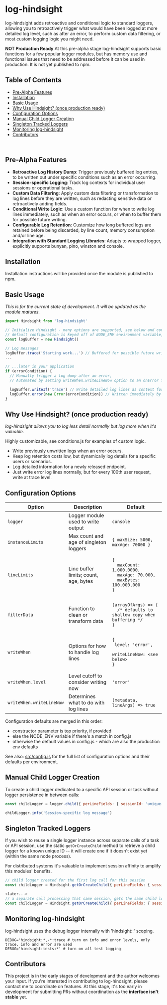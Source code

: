 # log-hindsight
log-hindsight adds retroactive and conditional logic to standard loggers, allowing you to retroactively trigger what would have been logged at more detailed log level, such as after an error, to perform custom data filtering, or most custom logging logic you might need.

**NOT Production Ready** At this pre-alpha stage log-hindsight supports basic functions for a few popular logger modules, but has memory use and functional issues that need to be addressed before it can be used in production. It is not yet published to npm.

## Table of Contents
- [Pre-Alpha Features](#pre-alpha-features)
- [Installation](#installation)
- [Basic Usage](#basic-usage)
- [Why Use Hindsight? (once production ready)](#why-use-hindsight-once-production-ready)
- [Configuration Options](#configuration-options)
- [Manual Child Logger Creation](#manual-child-logger-creation)
- [Singleton Tracked Loggers](#singleton-tracked-loggers)
- [Monitoring log-hindsight](#monitoring-log-hindsight)
- [Contributors](#contributors)

<br>

## Pre-Alpha Features
- **Retroactive Log History Dump**: Trigger previously buffered log entries, to be written out under specific conditions such as an error occurring.
- **Session-specific Logging**: Track log contexts for individual user sessions or operational tasks.
- **Custom Data Filtering**: Apply custom data filtering or transformation to log lines before they are written, such as redacting sensitive data or retroactively adding fields.
- **Conditional Write Logic**: Use a custom function for when to write log lines immediately, such as when an error occurs, or when to buffer them for possible future writing.
- **Configurable Log Retention**: Customize how long buffered logs are retained before being discarded, by line count, memory consumption and/or line age.
- **Integration with Standard Logging Libraries**: Adapts to wrapped logger, explicitly supports bunyan, pino, winston and console.

## Installation
Installation instructions will be provided once the module is published to npm.

## Basic Usage
_This is for the current state of development. It will be updated as the module matures._

```javascript
import Hindsight from 'log-hindsight'

// Initialize Hindsight - many options are supported, see below and config.js
// default configuration is keyed off of NODE_ENV environment variable, see config.js
const logBuffer = new Hindsight()

// Log messages
logBuffer.trace('Starting work...') // Buffered for possible future write
...

// ...later in your application
if (errorCondition) {
  // Manually trigger a log dump after an error,
  // Automated by setting writeWhen.writeLineNow option to an onError function, example in conditions.js

  logBuffer.writeIf('trace') // Write detailed log lines as context for the error
  logBuffer.error(new Error(errorCondition)) // Written immediately by default log level
}
```

## Why Use Hindsight? (once production ready)
_log-hindsight allows you to log less detail normally but log more when it's valuable._

Highly customizable, see conditions.js for examples of custom logic.

- Write previously unwritten logs when an error occurs.
- Keep log retention costs low, but dynamically log details for a specific users or scenarios.
- Log detailed information for a newly released endpoint.
- Just write error log lines normally, but for every 100th user request, write at trace level.

## Configuration Options

| Option            | Description                           | Default                            |
|-------------------|---------------------------------------|------------------------------------|
| `logger`          | Logger module used to write output    | <pre>`console`</pre> |
| `instanceLimits`  | Max count and age of singleton loggers | <pre>`{ maxSize: 5000, maxAge: 70000 }`</pre> |
| `lineLimits`      | Line buffer limits; count, age, bytes | <pre>`{`<br>`  maxCount: 1,000,0000,`<br>`  maxAge: 70,000,`<br>`  maxBytes: 100,000,000`<br>`}`</pre> |
| `filterData`      | Function to clean or transform data   | <pre>`(arrayOfArgs) => {`<br>`  /* defaults to shallow copy when buffering */`<br>`}` |
| `writeWhen`       | Options for how to handle log lines   | <pre>`{`<br>  `level: 'error',`<br>  `writeLineNow: <see below>`<br>`}`</pre> |
| `writeWhen.level` | Level cutoff to consider writing now  | <pre>`'error'`</pre> |
| `writeWhen.writeLineNow` | Determines what to do with log lines | <pre>`(metadata, lineArgs) => true`</pre> |

Configuration defaults are merged in this order:
 - constructor parameter is top priority, if provided
 - else the NODE_ENV variable if there's a match in config.js
 - otherwise the default values in config.js - which are also the production env defaults

See also: [src/config.js](src/config.js) for the full list of configuration options and their defaults per environment.

## Manual Child Logger Creation

To create a child logger dedicated to a specific API session or task without logger persistence in between calls:

```javascript
const childLogger = logger.child({ perLineFields: { sessionId: 'unique-session-id' } })

childLogger.info('Session-specific log message')
```

## Singleton Tracked Loggers
If you wish to reuse a single logger instance across separate calls of a task or API session, use the static `getOrCreateChild` method to retrieve a child logger for a known unique ID -- it will create one if it doesn't exist yet (within the same node process).

For distributed systems it's valuable to implement session affinity to amplify this modules' benefits.

```javascript
// child logger created for the first log call for this session
const childLogger = Hindsight.getOrCreateChild({ perLineFields: { sessionId: 'unique-id-1' } })

<later...>
// a separate call processing that same session, gets the same child logger (if within the same process)
const childLogger = Hindsight.getOrCreateChild({ perLineFields: { sessionId: 'unique-id-1' } })
```

## Monitoring log-hindsight

log-hindsight uses the debug logger internally with 'hindsight:<component>:<level>' scoping.

```
DEBUG='hindsight:*,-*:trace # turn on info and error levels, only trace, info and error are used
DEBUG='hindsight:tests:*' # turn on all test logging
```

## Contributors

This project is in the early stages of development and the author welcomes your input. If you're interested in contributing to log-hindsight, please contact me to coordinate on features. At this stage, it's too early in development for submitting PRs without coordination as the **interface isn't stable** yet.

